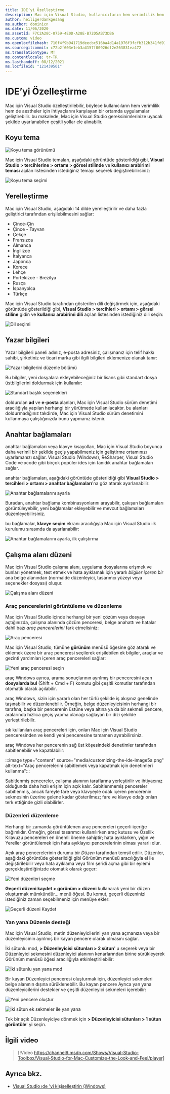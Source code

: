 ```yaml
---
title: IDE’yi Özelleştirme
description: Mac için Visual Studio, kullanıcıların hem verimlilik hem de aesthetic characteristics ihtiyaçlarını karşılayan bir ortamda uygulama geliştirmesine olanak tanıyan çeşitli yollarla özelleştirilebilir. bu makalede, Mac için Visual Studio gereksinimlerinize uyacak şekilde uyarlanabilen çeşitli yollar ele alınabilir.
author: heiligerdankgesang
ms.author: dominicn
ms.date: 11/06/2020
ms.assetid: F7C2A28C-0759-4E0D-A28E-B72D5AB73DB6
ms.custom: video
ms.openlocfilehash: 710f4f9b941719deecbc516ba4d14a1976f3fcfb312b341fd915b0f5c4acb1c7
ms.sourcegitcommit: c72b2f603e1eb3a4157f00926df2e263831ea472
ms.translationtype: MT
ms.contentlocale: tr-TR
ms.lasthandoff: 08/12/2021
ms.locfileid: "121439501"
---
```

# <a name="customizing-the-ide"></a>IDE’yi Özelleştirme

Mac için Visual Studio özelleştirilebilir, böylece kullanıcıların hem verimlilik hem de aestheler için ihtiyaçlarını karşılayan bir ortamda uygulamalar geliştirebilir. bu makalede, Mac için Visual Studio gereksinimlerinize uyacak şekilde uyarlanabilen çeşitli yollar ele alınabilir.

## <a name="dark-theme"></a>Koyu tema

![Koyu tema görünümü](media/customizing-the-ide-image7a.png)

Mac için Visual Studio temaları, aşağıdaki görüntüde gösterildiği gibi, **Visual Studio > tercihlerine > ortamı > görsel stilinde** ve **kullanıcı arabirimi teması** açılan listesinden istediğiniz temayı seçerek değiştirebilirsiniz:

![Koyu tema seçimi](media/customizing-the-ide-image7b.png)

## <a name="localization"></a>Yerelleştirme

Mac için Visual Studio, aşağıdaki 14 dilde yerelleştirilir ve daha fazla geliştirici tarafından erişilebilmesini sağlar:

* Çince-Çin
* Çince - Tayvan
* Çekçe
* Fransızca
* Almanca
* İngilizce
* İtalyanca
* Japonca
* Korece
* Lehçe
* Portekizce - Brezilya
* Rusça
* İspanyolca
* Türkçe

Mac için Visual Studio tarafından gösterilen dili değiştirmek için, aşağıdaki görüntüde gösterildiği gibi, **Visual Studio > tercihleri > ortamı > görsel stiline** gidin ve **kullanıcı arabirimi dili** açılan listesinden istediğiniz dili seçin:

![Dil seçimi](media/customizing-the-ide-image11a.png)

## <a name="author-information"></a>Yazar bilgileri

Yazar bilgileri paneli adınız, e-posta adresiniz, çalışmanız için telif hakkı sahibi, şirketiniz ve ticari marka gibi ilgili bilgileri eklemenize olanak tanır:

![Yazar bilgilerini düzenle bölümü](media/customizing-the-ide-image9a.png)

Bu bilgiler, yeni dosyalara ekleyebileceğiniz bir lisans gibi standart dosya üstbilgilerini doldurmak için kullanılır:

![Standart başlık seçenekleri](media/customizing-the-ide-image8a.png)

doldurulan **ad** ve **e-posta** alanları, Mac için Visual Studio sürüm denetimi aracılığıyla yapılan herhangi bir yürütmede kullanılacaktır. bu alanları doldurmadığınız takdirde, Mac için Visual Studio sürüm denetimini kullanmaya çalıştığınızda bunu yapmanız istenir.

## <a name="key-bindings"></a>Anahtar bağlamaları

anahtar bağlamaları veya klavye kısayolları, Mac için Visual Studio boyunca daha verimli bir şekilde geçiş yapabilmeniz için geliştirme ortamınızı uyarlamanızı sağlar. Visual Studio (Windows), ReSharper, Visual Studio Code ve xcode gibi birçok popüler ides için tanıdık anahtar bağlamaları sağlar.

anahtar bağlamaları, aşağıdaki görüntüde gösterildiği gibi **Visual Studio > tercihleri > ortamı > anahtar bağlamaları**'na göz atarak ayarlanabilir:

![Anahtar bağlamalarını ayarla](media/customizing-the-ide-image10a.png)

Buradan, anahtar bağlama kombinasyonlarını arayabilir, çakışan bağlamaları görüntüleyebilir, yeni bağlamalar ekleyebilir ve mevcut bağlamaları düzenleyebilirsiniz.

bu bağlamalar, **klavye seçim** ekranı aracılığıyla Mac için Visual Studio ilk kurulumu sırasında da ayarlanabilir:

![Anahtar bağlamalarını ayarla, ilk çalıştırma](media/ide-tour-2019-keyboard-shortcut.png)

## <a name="workspace-layout"></a>Çalışma alanı düzeni

Mac için Visual Studio çalışma alanı, uygulama dosyalarına erişmek ve bunları yönetmek, test etmek ve hata ayıklamak için yararlı *bilgiler içeren bir* ana belge alanından (normalde düzenleyici, tasarımcı yüzeyi veya seçenekler dosyası) oluşur.

 ![Çalışma alanı düzeni](media/customizing-the-ide-image1a.png)

### <a name="viewing-and-arranging-tool-windows"></a>Araç pencerelerini görüntüleme ve düzenleme

Mac için Visual Studio içinde herhangi bir yeni çözüm veya dosyayı açtığınızda, çalışma alanında çözüm penceresi, belge anahattı ve hatalar dahil bazı *araç pencerelerini* fark etmelisiniz:

![Araç penceresi](media/customizing-the-ide-image2a.png)

Mac için Visual Studio, tümüne **görünüm** menüsü öğesine göz atarak ve eklemek üzere bir araç penceresi seçilerek erişilebilen ek bilgiler, araçlar ve gezinti yardımları içeren araç pencereleri sağlar:

![Yeni araç penceresi seçin](media/customizing-the-ide-image3a.png)

araç Windows ayrıca, arama sonuçlarının ayrılmış bir penceresini açan **dosyalarda bul** (Shift + Cmd + F) komutu gibi çeşitli komutlar tarafından otomatik olarak açılabilir.

araç Windows, sizin için yararlı olan her türlü şekilde iş akışınız genelinde taşınabilir ve düzenlenebilir. Örneğin, belge düzenleyicisinin herhangi bir tarafına, başka bir pencerenin üstüne veya altına ya da bir sekmeli pencere, aralarında hızlıca geçiş yapma olanağı sağlayan bir dizi şekilde yerleştirilebilir.

sık kullanılan araç pencereleri için, onları Mac için Visual Studio penceresinden ve kendi yeni penceresine tamamen ayırabilirsiniz.

araç Windows her pencerenin sağ üst köşesindeki denetimler tarafından sabitlenebilir ve kapatılabilir:

:::image type="content" source="media/customizing-the-ide-image5a.png" alt-text="Araç pencerelerini sabitlemek veya kapatmak için denetimleri kullanma":::

Sabitlenmiş pencereler, çalışma alanının taraflarına yerleştirilir ve ihtiyacınız olduğunda daha hızlı erişim için açık kalır. Sabitlenmemiş pencereler sabitlenmiş, ancak fareyle fare veya klavyeyle odak içeren pencerenin sekmesinin üzerine gelene kadar gösterilmez; fare ve klavye odağı onları terk ettiğinde gizli olabilirler.

### <a name="organizing-layouts"></a>Düzenleri düzenleme

Herhangi bir zamanda görüntülenen araç pencereleri geçerli içeriğe bağımlıdır. Örneğin, görsel tasarımcı kullanılırken araç kutusu ve Özellik Kılavuzu pencereleri en önemli öneme sahiptir; hata ayıklarken, yığın ve Yereller görüntülemek için hata ayıklayıcı pencerelerinin olması yararlı olur.

Açık araç pencerelerinin durumu bir *Düzen* tarafından temsil edilir. Düzenler, aşağıdaki görüntüde gösterildiği gibi Görünüm menüsü aracılığıyla el ile değiştirilebilir veya hata ayıklama veya film şeridi açma gibi bir eylemi gerçekleştirdiğinizde otomatik olarak geçer:

![Yeni düzenleri seçme](media/customizing-the-ide-image6b.png)

**Geçerli düzeni kaydet > görünüm > düzeni** kullanarak yeni bir düzen oluşturmak mümkündür... menü öğesi. Bu komut, geçerli düzeninizi istediğiniz zaman seçebilmeniz için menüye ekler:

![Geçerli düzeni Kaydet](media/customizing-the-ide-image6a.png)

### <a name="side-by-side-editing-support"></a>Yan yana Düzenle desteği

Mac için Visual Studio, metin düzenleyicilerini yan yana açmanıza veya bir düzenleyicinin ayrılmış bir kayan pencere olarak olmasını sağlar.

İki sütunlu mod, **> Düzenleyicisi sütunları > 2 sütun**' u seçerek veya bir Düzenleyici sekmesini düzenleyici alanının kenarlarından birine sürükleyerek Görünüm menüsü öğesi aracılığıyla etkinleştirilebilir:

![İki sütunlu yan yana mod](media/customizing-the-ide-sbs.png)

Bir kayan Düzenleyici penceresi oluşturmak için, düzenleyici sekmeleri belge alanının dışına sürüklenebilir. Bu kayan pencere Ayrıca yan yana düzenleyicilerini destekler ve çeşitli düzenleyici sekmeleri içerebilir:

![Yeni pencere oluştur](media/customizing-the-ide-sbs1.png)

![İki sütun ek sekmeler ile yan yana](media/customizing-the-ide-sbs2.png)

Tek bir açık Düzenleyiciye dönmek için **> Düzenleyicisi sütunları > 1 sütun görüntüle**' yi seçin.

## <a name="related-video"></a>İlgili video

> [!Video https://channel9.msdn.com/Shows/Visual-Studio-Toolbox/Visual-Studio-for-Mac-Customize-the-Look-and-Feel/player]

## <a name="see-also"></a>Ayrıca bkz.

- [Visual Studio ıde 'yi kişiselleştirin (Windows)](/visualstudio/ide/personalizing-the-visual-studio-ide)